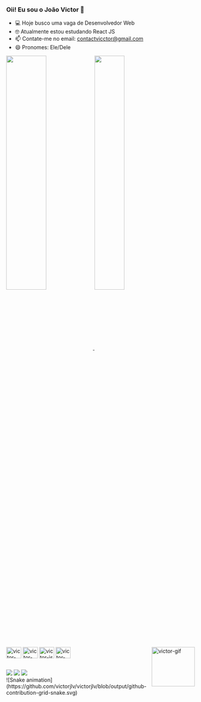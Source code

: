 ### Oii! Eu sou o João Victor 👋

- 💻 Hoje busco uma vaga de Desenvolvedor Web
- 🤓 Atualmente estou estudando React JS
- 📫 Contate-me no email: contactvicctor@gmail.com
- 😄 Pronomes: Ele/Dele

<a href="https://github.com/victorjlv/github-readme-stats">
  <img align="center" width="46%" height="40%" src="https://github-readme-stats.vercel.app/api?username=victorjlv&hide=contribs&show_icons=true&theme=midnight-purple" />
</a>
<a href="https://github.com/victorjlv/github-readme-stats">
  <img align="center" width="40%" src="https://github-readme-stats.vercel.app/api/top-langs/?username=victorjlv&langs_count=5&layout=compact" />
</a>

<div style="display: inline_block"><br>
  <img align="center" alt="victor-html" height="30" width="40" src="https://cdn.jsdelivr.net/gh/devicons/devicon/icons/html5/html5-original.svg">
  <img align="center" alt="victor-css" height="30" width="40" src="https://cdn.jsdelivr.net/gh/devicons/devicon/icons/css3/css3-original.svg">
  <img align="center" alt="victor-js" height="30" width="40" src="https://cdn.jsdelivr.net/gh/devicons/devicon/icons/javascript/javascript-plain.svg">
  <img align="center" alt="victor-reactjs" height="30" width="40" src="https://cdn.jsdelivr.net/gh/devicons/devicon/icons/react/react-original.svg"></img>
  <img align="right" alt="victor-gif" height="105" width="115" src="https://media.discordapp.net/attachments/837284360494514197/1067070195362971658/gifss.gif?width=676&height=676"
</div>

## 

<div>
 <a href="https://www.linkedin.com/in/vviccttor/" target="_blank"><img src="https://img.shields.io/badge/LinkedIn-0077B5?style=for-the-badge&logo=linkedin&logoColor=white" target="_blank"></a>
 <a href="https://www.instagram.com/locke.xy7/" target="_blank"><img src="https://img.shields.io/badge/Instagram-E4405F?style=for-the-badge&logo=instagram&logoColor=white" target="_blank"></a>
 <a href="https://discord.gg/Gkr47Yqv" target="_blank"><img src="https://img.shields.io/badge/Discord-7289DA?style=for-the-badge&logo=discord&logoColor=white" target="_blank"></a>
</div>
![Snake animation](https://github.com/victorjlv/victorjlv/blob/output/github-contribution-grid-snake.svg)
